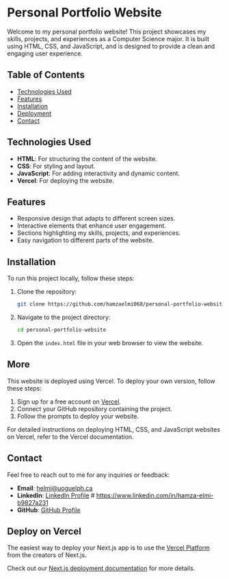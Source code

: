 # Personal Portfolio Website

Welcome to my personal portfolio website! This project showcases my skills, projects, and experiences as a Computer Science major. It is built using HTML, CSS, and JavaScript, and is designed to provide a clean and engaging user experience.

## Table of Contents

- [Technologies Used](#technologies-used)
- [Features](#features)
- [Installation](#installation)
- [Deployment](#deployment)
- [Contact](#contact)

## Technologies Used

- **HTML**: For structuring the content of the website.
- **CSS**: For styling and layout.
- **JavaScript**: For adding interactivity and dynamic content.
- **Vercel**: For deploying the website.

## Features

- Responsive design that adapts to different screen sizes.
- Interactive elements that enhance user engagement.
- Sections highlighting my skills, projects, and experiences.
- Easy navigation to different parts of the website.

## Installation

To run this project locally, follow these steps:

1. Clone the repository:
   ```bash
   git clone https://github.com/hamzaelmi068/personal-portfolio-website.git
   ```
2. Navigate to the project directory:
   ```bash
   cd personal-portfolio-website
   ```
3. Open the `index.html` file in your web browser to view the website.

## More

This website is deployed using Vercel. To deploy your own version, follow these steps:

1. Sign up for a free account on [Vercel](https://vercel.com).
2. Connect your GitHub repository containing the project.
3. Follow the prompts to deploy your website.

For detailed instructions on deploying HTML, CSS, and JavaScript websites on Vercel, refer to the Vercel documentation.

## Contact

Feel free to reach out to me for any inquiries or feedback:

- **Email**: helmi@uoguelph.ca
- **LinkedIn**: [LinkedIn Profile](https://www.linkedin.soon) # https://www.linkedin.com/in/hamza-elmi-b9827a231
- **GitHub**: [GitHub Profile](https://github.com/hamzaelmi068)


## Deploy on Vercel

The easiest way to deploy your Next.js app is to use the [Vercel Platform](https://vercel.com/new?utm_medium=default-template&filter=next.js&utm_source=create-next-app&utm_campaign=create-next-app-readme) from the creators of Next.js.

Check out our [Next.js deployment documentation](https://nextjs.org/docs/deployment) for more details.

